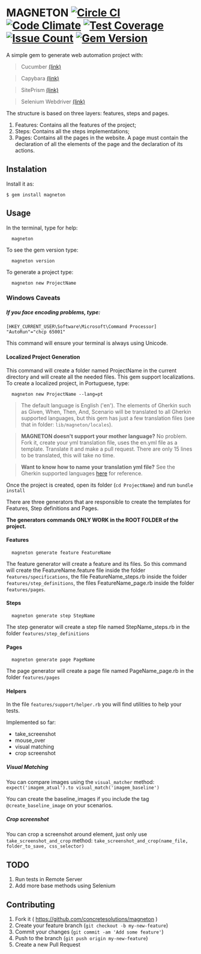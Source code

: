 # MAGNETON [![Circle CI](https://circleci.com/gh/concretesolutions/magneton.svg?style=shield)](https://circleci.com/gh/concretesolutions/magneton) [![Code Climate](https://codeclimate.com/github/concretesolutions/magneton.png)](https://codeclimate.com/github/concretesolutions/magneton) [![Test Coverage](https://codeclimate.com/github/concretesolutions/magneton/badges/coverage.svg)](https://codeclimate.com/github/concretesolutions/magneton/coverage) [![Issue Count](https://codeclimate.com/github/concretesolutions/magneton/badges/issue_count.svg)](https://codeclimate.com/github/concretesolutions/magneton) [![Gem Version](https://badge.fury.io/rb/magneton.svg)](https://badge.fury.io/rb/magneton)

A simple gem to generate web automation project with:

> Cucumber [(link)](https://cucumber.io/)

> Capybara [(link)](https://github.com/jnicklas/capybara)

> SitePrism [(link)](https://github.com/natritmeyer/site_prism)

> Selenium Webdriver [(link)](http://www.seleniumhq.org/)

 The structure is based on three layers: features, steps and pages.

1. Features: Contains all the features of the project;
2. Steps: Contains all the steps implementations;
3. Pages: Contains all the pages in the website. A page must contain the declaration of all the elements of the page and the declaration of its actions.

## Instalation

Install it as:

    $ gem install magneton

## Usage

In the terminal, type for help:

```
  magneton
```

To see the gem version type:

```
  magneton version
```

To generate a project type:

```
  magneton new ProjectName
```

### Windows Caveats

##### If you face encoding problems, type: #####
```
[HKEY_CURRENT_USER\Software\Microsoft\Command Processor] "AutoRun"="chcp 65001"
```
This command will ensure your terminal is always using Unicode.

#### Localized Project Generation
This command will create a folder named ProjectName in the current directory and will create all the needed files. This gem support localizations. To create a localized project, in Portuguese, type:

```
  magneton new ProjectName --lang=pt
```

> The default language is English ('en'). The elements of Gherkin such as Given, When, Then, And, Scenario will be translated to all Gherkin supported languages, but this gem has just a few translation files (see that in folder: `lib/magneton/locales`).

  > **MAGNETON doesn't support your mother language?** No problem. Fork it, create your yml translation file, uses the en.yml file as a template. Translate it and make a pull request. There are only 15 lines to be translated, this will take no time.

  > **Want to know how to name your translation yml file?** See the Gherkin supported languages [here](https://github.com/cucumber/gherkin/blob/master/lib/gherkin/i18n.json) for reference.

Once the project is created, open its folder (`cd ProjectName`) and run `bundle install`

There are three generators that are responsible to create the templates for Features, Step definitions and Pages.

**The generators commands ONLY WORK in the ROOT FOLDER of the project.**

#### Features

```
  magneton generate feature FeatureName
```
The feature generator will create a feature and its files. So this command will create the FeatureName.feature file inside the folder `features/specifications`, the file FeatureName_steps.rb inside the folder `features/step_definitions`, the files FeatureName_page.rb inside the folder `features/pages`.

#### Steps

```
  magneton generate step StepName
```
The step generator will create a step file named StepName_steps.rb in the folder  `features/step_definitions`


#### Pages

```
  magneton generate page PageName
```

The page generator will create a page file named PageName_page.rb in the folder `features/pages`

#### Helpers

In the file `features/support/helper.rb` you will find utilities to help your tests.

Implemented so far:
- take_screenshot
- mouse_over
- visual matching
- crop screenshot

##### Visual Matching

You can compare images using the `visual_matcher` method:
`expect('imagem_atual').to visual_match('imagem_baseline')`

You can create the baseline_images if you include the tag `@create_baseline_image` on your scenarios.

##### Crop screenshot

You can crop a screenshot around element, just only use  `take_screenshot_and_crop` method:
`take_screenshot_and_crop(name_file, folder_to_save, css_selector)`

## TODO

1. Run tests in Remote Server
2. Add more base methods using Selenium

## Contributing

1. Fork it ( https://github.com/concretesolutions/magneton )
2. Create your feature branch (`git checkout -b my-new-feature`)
3. Commit your changes (`git commit -am 'Add some feature'`)
4. Push to the branch (`git push origin my-new-feature`)
5. Create a new Pull Request
